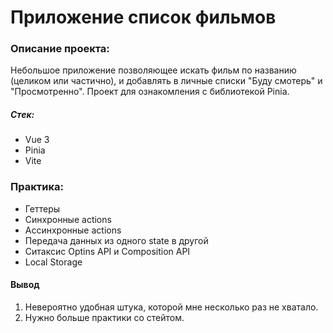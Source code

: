 # Приложение список фильмов   
### Описание проекта:
Небольшое приложение позволяющее искать фильм по названию (целиком или частично), и добавлять в личные списки "Буду смотерь" и "Просмотренно". Проект для ознакомления с библиотекой Pinia.

##### Стек:
- Vue 3
- Pinia
- Vite 


### Практика:

- Геттеры
- Синхронные actions
- Ассинхронные actions
- Передача данных из одного state в другой
- Ситаксис Optins API и Composition API
- Local Storage

#### Вывод
1. Невероятно удобная штука, которой мне несколько раз не хватало.
2. Нужно больше практики со стейтом.
